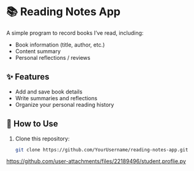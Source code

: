 # 📚 Reading Notes App


A simple program to record books I’ve read, including:


- Book information (title, author, etc.)
- Content summary
- Personal reflections / reviews


## ✨ Features
- Add and save book details
- Write summaries and reflections
- Organize your personal reading history


## 🚀 How to Use
1. Clone this repository:
   ```bash
   git clone https://github.com/YourUsername/reading-notes-app.git

 https://github.com/user-attachments/files/22189496/student.proflie.py
